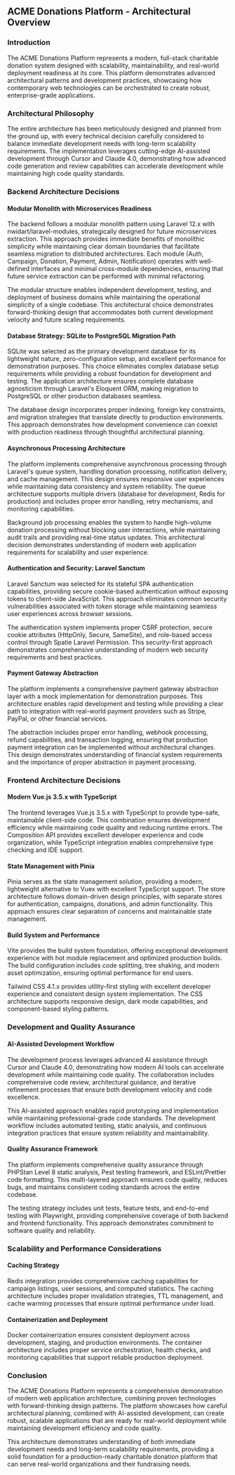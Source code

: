 ## ACME Donations Platform - Architectural Overview

### Introduction

The ACME Donations Platform represents a modern, full-stack charitable donation system designed with scalability, maintainability, and real-world deployment readiness at its core. This platform demonstrates advanced architectural patterns and development practices, showcasing how contemporary web technologies can be orchestrated to create robust, enterprise-grade applications.

### Architectural Philosophy

The entire architecture has been meticulously designed and planned from the ground up, with every technical decision carefully considered to balance immediate development needs with long-term scalability requirements. The implementation leverages cutting-edge AI-assisted development through Cursor and Claude 4.0, demonstrating how advanced code generation and review capabilities can accelerate development while maintaining high code quality standards.

### Backend Architecture Decisions

#### Modular Monolith with Microservices Readiness

The backend follows a modular monolith pattern using Laravel 12.x with nwidart/laravel-modules, strategically designed for future microservices extraction. This approach provides immediate benefits of monolithic simplicity while maintaining clear domain boundaries that facilitate seamless migration to distributed architectures. Each module (Auth, Campaign, Donation, Payment, Admin, Notification) operates with well-defined interfaces and minimal cross-module dependencies, ensuring that future service extraction can be performed with minimal refactoring.

The modular structure enables independent development, testing, and deployment of business domains while maintaining the operational simplicity of a single codebase. This architectural choice demonstrates forward-thinking design that accommodates both current development velocity and future scaling requirements.

#### Database Strategy: SQLite to PostgreSQL Migration Path

SQLite was selected as the primary development database for its lightweight nature, zero-configuration setup, and excellent performance for demonstration purposes. This choice eliminates complex database setup requirements while providing a robust foundation for development and testing. The application architecture ensures complete database agnosticism through Laravel's Eloquent ORM, making migration to PostgreSQL or other production databases seamless.

The database design incorporates proper indexing, foreign key constraints, and migration strategies that translate directly to production environments. This approach demonstrates how development convenience can coexist with production readiness through thoughtful architectural planning.

#### Asynchronous Processing Architecture

The platform implements comprehensive asynchronous processing through Laravel's queue system, handling donation processing, notification delivery, and cache management. This design ensures responsive user experiences while maintaining data consistency and system reliability. The queue architecture supports multiple drivers (database for development, Redis for production) and includes proper error handling, retry mechanisms, and monitoring capabilities.

Background job processing enables the system to handle high-volume donation processing without blocking user interactions, while maintaining audit trails and providing real-time status updates. This architectural decision demonstrates understanding of modern web application requirements for scalability and user experience.

#### Authentication and Security: Laravel Sanctum

Laravel Sanctum was selected for its stateful SPA authentication capabilities, providing secure cookie-based authentication without exposing tokens to client-side JavaScript. This approach eliminates common security vulnerabilities associated with token storage while maintaining seamless user experiences across browser sessions.

The authentication system implements proper CSRF protection, secure cookie attributes (HttpOnly, Secure, SameSite), and role-based access control through Spatie Laravel Permission. This security-first approach demonstrates comprehensive understanding of modern web security requirements and best practices.

#### Payment Gateway Abstraction

The platform implements a comprehensive payment gateway abstraction layer with a mock implementation for demonstration purposes. This architecture enables rapid development and testing while providing a clear path to integration with real-world payment providers such as Stripe, PayPal, or other financial services.

The abstraction includes proper error handling, webhook processing, refund capabilities, and transaction logging, ensuring that production payment integration can be implemented without architectural changes. This design demonstrates understanding of financial system requirements and the importance of proper abstraction in payment processing.

### Frontend Architecture Decisions

#### Modern Vue.js 3.5.x with TypeScript

The frontend leverages Vue.js 3.5.x with TypeScript to provide type-safe, maintainable client-side code. This combination ensures development efficiency while maintaining code quality and reducing runtime errors. The Composition API provides excellent developer experience and code organization, while TypeScript integration enables comprehensive type checking and IDE support.

#### State Management with Pinia

Pinia serves as the state management solution, providing a modern, lightweight alternative to Vuex with excellent TypeScript support. The store architecture follows domain-driven design principles, with separate stores for authentication, campaigns, donations, and admin functionality. This approach ensures clear separation of concerns and maintainable state management.

#### Build System and Performance

Vite provides the build system foundation, offering exceptional development experience with hot module replacement and optimized production builds. The build configuration includes code splitting, tree shaking, and modern asset optimization, ensuring optimal performance for end users.

Tailwind CSS 4.1.x provides utility-first styling with excellent developer experience and consistent design system implementation. The CSS architecture supports responsive design, dark mode capabilities, and component-based styling patterns.

### Development and Quality Assurance

#### AI-Assisted Development Workflow

The development process leverages advanced AI assistance through Cursor and Claude 4.0, demonstrating how modern AI tools can accelerate development while maintaining code quality. The collaboration includes comprehensive code review, architectural guidance, and iterative refinement processes that ensure both development velocity and code excellence.

This AI-assisted approach enables rapid prototyping and implementation while maintaining professional-grade code standards. The development workflow includes automated testing, static analysis, and continuous integration practices that ensure system reliability and maintainability.

#### Quality Assurance Framework

The platform implements comprehensive quality assurance through PHPStan Level 8 static analysis, Pest testing framework, and ESLint/Prettier code formatting. This multi-layered approach ensures code quality, reduces bugs, and maintains consistent coding standards across the entire codebase.

The testing strategy includes unit tests, feature tests, and end-to-end testing with Playwright, providing comprehensive coverage of both backend and frontend functionality. This approach demonstrates commitment to software quality and reliability.

### Scalability and Performance Considerations

#### Caching Strategy

Redis integration provides comprehensive caching capabilities for campaign listings, user sessions, and computed statistics. The caching architecture includes proper invalidation strategies, TTL management, and cache warming processes that ensure optimal performance under load.

#### Containerization and Deployment

Docker containerization ensures consistent deployment across development, staging, and production environments. The container architecture includes proper service orchestration, health checks, and monitoring capabilities that support reliable production deployment.

### Conclusion

The ACME Donations Platform represents a comprehensive demonstration of modern web application architecture, combining proven technologies with forward-thinking design patterns. The platform showcases how careful architectural planning, combined with AI-assisted development, can create robust, scalable applications that are ready for real-world deployment while maintaining development efficiency and code quality.

This architecture demonstrates understanding of both immediate development needs and long-term scalability requirements, providing a solid foundation for a production-ready charitable donation platform that can serve real-world organizations and their fundraising needs.

